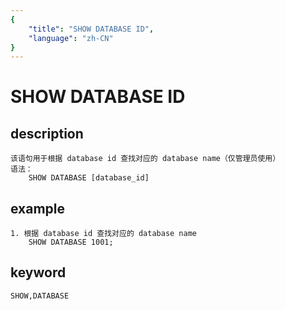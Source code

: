 ```yaml
---
{
    "title": "SHOW DATABASE ID",
    "language": "zh-CN"
}
---
```


<!-- 
Licensed to the Apache Software Foundation (ASF) under one
or more contributor license agreements.  See the NOTICE file
distributed with this work for additional information
regarding copyright ownership.  The ASF licenses this file
to you under the Apache License, Version 2.0 (the
"License"); you may not use this file except in compliance
with the License.  You may obtain a copy of the License at

  http://www.apache.org/licenses/LICENSE-2.0

Unless required by applicable law or agreed to in writing,
software distributed under the License is distributed on an
"AS IS" BASIS, WITHOUT WARRANTIES OR CONDITIONS OF ANY
KIND, either express or implied.  See the License for the
specific language governing permissions and limitations
under the License.
-->

# SHOW DATABASE ID
## description
    该语句用于根据 database id 查找对应的 database name（仅管理员使用）
    语法：
        SHOW DATABASE [database_id]

## example
    1. 根据 database id 查找对应的 database name
        SHOW DATABASE 1001;

## keyword
    SHOW,DATABASE

